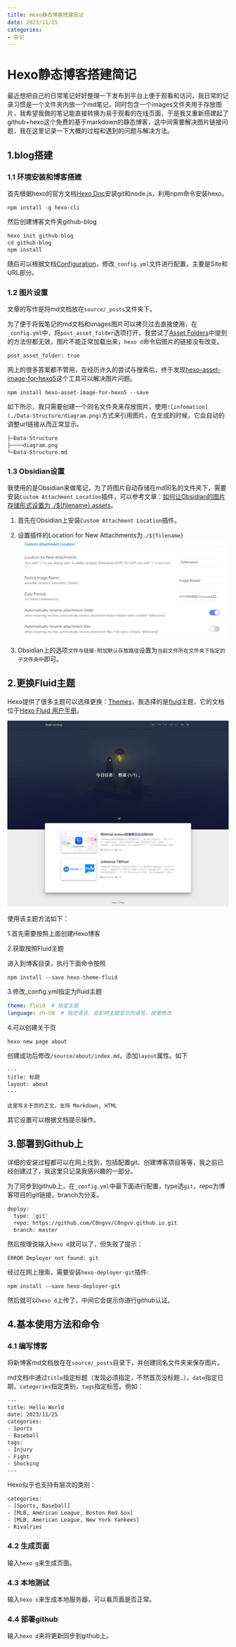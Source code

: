 ```yaml
---
title: Hexo静态博客搭建简记
date: 2023/11/25
categories:
- 杂记
---
```

# Hexo静态博客搭建简记
最近想把自己的日常笔记好好整理一下发布到平台上便于观看和访问，我日常的记录习惯是一个文件夹内放一个md笔记，同时包含一个images文件夹用于存放图片，我希望我做的笔记能直接转换为易于观看的在线页面，于是我又重新搭建起了github+hexo这个免费的基于markdown的静态博客，这中间需要解决图片链接问题，我在这里记录一下大概的过程和遇到的问题与解决方法。

## 1.blog搭建
### 1.1 环境安装和博客搭建
首先根据hexo的官方文档[Hexo Doc](https://hexo.io/docs/)安装git和node.js，利用npm命令安装hexo。
```
npm install -g hexo-cli
```

然后创建博客文件夹github-blog
```
hexo init github-blog
cd github-blog
npm install
```

随后可以根据文档[Configuration](https://hexo.io/docs/configuration)，修改`_config.yml`文件进行配置，主要是Site和URL部分。

### 1.2 图片设置
文章的写作是将md文档放在`source/_posts`文件夹下。

为了便于将我笔记的md文档和images图片可以拷贝过去直接使用，在`_config.yml`中，将`post_asset_folder`选项打开，我尝试了[Asset Folders](https://hexo.io/docs/asset-folders)中提到的方法但都无效，图片不能正常加载出来，`hexo d`命令后图片的链接没有改变。
```
post_asset_folder: true
```

网上的很多答案都不管用，在经历许久的尝试与搜索后，终于发现[hexo-asset-image-for-hexo5](https://www.npmjs.com/package/hexo-asset-image-for-hexo5)这个工具可以解决图片问题。
```
npm install hexo-asset-image-for-hexo5 --save
```

如下所示，我只需要创建一个同名文件夹来存放图片，使用`![infomation](./Data-Structure/diagram.png)`方式来引用图片，在生成的时候，它会自动的调整url链接从而正常显示。
```
├─Data-Structure
├────diagram.png
└─Data-Structure.md
```

### 1.3 Obsidian设置
我使用的是Obsidian来做笔记，为了将图片自动存储在md同名的文件夹下，需要安装`Custom Attachment Location`插件，可以参考文章：[如何让Obsidian的图片存储形式设置为 ./${filename}.assets](https://www.cnblogs.com/yangstar/articles/17060727.html)。

1. 首先在Obsidian上安装`Custom Attachment Location`插件。
2. 设置插件的Location for New Attachments为`./${filename}`
![](Hexo静态博客搭建简记/image-20231125211206775.png)

3. Obsidian上的选项`文件与链接-附加默认存放路径`设置为`当前文件所在文件夹下指定的子文件夹中`即可。

## 2.更换Fluid主题
Hexo提供了很多主题可以选择更换：[Themes](https://hexo.io/themes/)，我选择的是[fluid](https://github.com/fluid-dev/hexo-theme-fluid)主题，它的文档位于[Hexo Fluid 用户手册](https://hexo.fluid-dev.com/docs/start/)。

![](Hexo静态博客搭建简记/image-20231125210814360.png)

使用该主题方法如下：

1.首先需要按照上面创建Hexo博客

2.获取按照Fluid主题

进入到博客目录，执行下面命令按照
```
npm install --save hexo-theme-fluid
```

3.修改_config.yml指定为fluid主题
```yaml
theme: fluid  # 指定主题
language: zh-CN  # 指定语言，会影响主题显示的语言，按需修改
```

4.可以创建关于页
```
hexo new page about
```

创建成功后修改`/source/about/index.md`，添加`layout`属性。如下

```
---
title: 标题
layout: about
---

这里写关于页的正文，支持 Markdown, HTML
```

其它设置可以根据文档提示操作。

## 3.部署到Github上
详细的安装过程都可以在网上找到，包括配置git、创建博客项目等等，我之前已经创建过了，我这里只记录我感兴趣的一部分。

为了同步到github上，在`_config.yml`中最下面进行配置，type选`git`，repo为博客项目的git链接，branch为分支。

```
deploy:
  type: 'git'
  repo: https://github.com/C0ngvv/C0ngvv.github.io.git
  branch: master
```

然后按理说输入`hexo d`就可以了，但失败了提示：
```
ERROR Deployer not found: git
```

经过在网上搜索，需要安装`hexo-deployer-git`插件:
```
npm install --save hexo-deployer-git
```

然后就可以`hexo d`上传了，中间它会提示你进行github认证。

## 4.基本使用方法和命令
### 4.1 编写博客
将新博客md文档放在在`source/_posts`目录下，并创建同名文件夹来保存图片。

md文档中通过`title`指定标题（发现必须指定，不然首页没标题..），`date`指定日期，`categories`指定类别，`tags`指定标签。例如：

```
---
title: Hello World
date: 2023/11/25
categories:  
- Sports  
- Baseball  
tags:  
- Injury  
- Fight  
- Shocking
---
```

Hexo似乎也支持有层次的类别：
```
categories:
- [Sports, Baseball]
- [MLB, American League, Boston Red Sox]
- [MLB, American League, New York Yankees]
- Rivalries
```

### 4.2 生成页面
输入`hexo g`来生成页面。

### 4.3 本地测试
输入`hexo s`来生成本地服务器，可以看页面是否正常。

### 4.4 部署github
输入`hexo d`来将更新同步到github上。